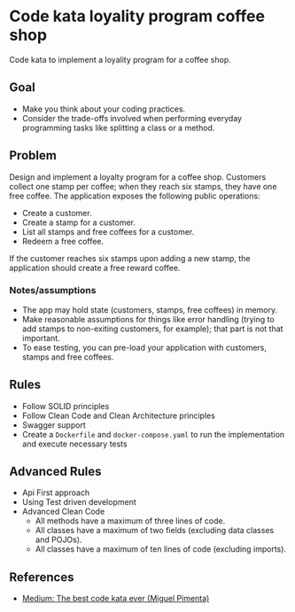 # Code kata loyality program coffee shop
Code kata to implement a loyality program for a coffee shop.

## Goal
- Make you think about your coding practices.
- Consider the trade-offs involved when performing everyday programming tasks like splitting a class or a method.

## Problem
Design and implement a loyalty program for a coffee shop. Customers collect one stamp per coffee; when they reach six stamps, 
they have one free coffee. The application exposes the following public operations:
- Create a customer.
- Create a stamp for a customer.
- List all stamps and free coffees for a customer.
- Redeem a free coffee.

If the customer reaches six stamps upon adding a new stamp, the application should create a free reward coffee.

### Notes/assumptions
- The app may hold state (customers, stamps, free coffees) in memory.
- Make reasonable assumptions for things like error handling (trying to add stamps to non-exiting customers, for example); that part is not that important.
- To ease testing, you can pre-load your application with customers, stamps and free coffees.

## Rules
- Follow SOLID principles
- Follow Clean Code and Clean Architecture principles
- Swagger support
- Create a `Dockerfile` and `docker-compose.yaml` to run the implementation and execute necessary tests

## Advanced Rules
- Api First approach
- Using Test driven development
- Advanced Clean Code
  - All methods have a maximum of three lines of code.
  - All classes have a maximum of two fields (excluding data classes and POJOs).
  - All classes have a maximum of ten lines of code (excluding imports).

## References
- [Medium: The best code kata ever (Miguel Pimenta)](https://medium.com/@migpimenta/the-best-code-kata-ever-61722511ebc)
